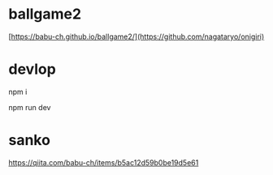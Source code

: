# ballgame2

[https://babu-ch.github.io/ballgame2/](https://github.com/nagataryo/onigiri)

# devlop

npm i

npm run dev

# sanko

https://qiita.com/babu-ch/items/b5ac12d59b0be19d5e61
